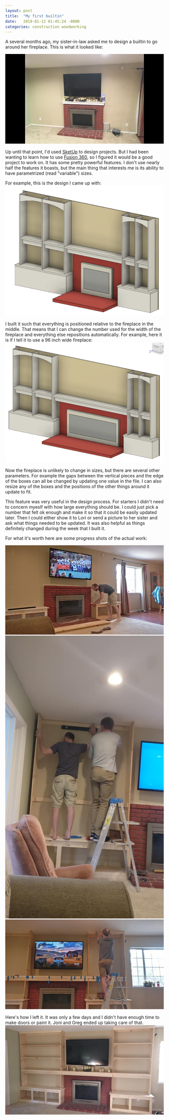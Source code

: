 ```yaml
---
layout: post
title:  "My first builtin"
date:   2019-01-12 01:45:24 -0800
categories: construction woodworking
---
```


A several months ago, my sister-in-law asked me to design a builtin to go around her fireplace. This is what it looked like:

![fireplace before](/assets/images/builtin/before.jpg)

Up until that point, I'd used [SketUp](https://app.sketchup.com/app?hl=en) to design projects. But I had been wanting to learn how to use [Fusion 360](https://www.autodesk.com), so I figured it would be a good project to work on. It has some pretty powerful features. I don't use nearly half the features it boasts, but the main thing that interests me is its ability to have parametrized (read "variable") sizes.

For example, this is the design I came up with:
![final design](/assets/images/builtin/finaldesign.png)

I built it such that everything is positioned relative to the fireplace in the middle. That means that I can change the number used for the width of the fireplace and everything else repositions automatically.
For example, here it is if I tell it to use a 96 inch wide fireplace:
![wide design](/assets/images/builtin/widedesign.png)

Now the fireplace is unlikely to change in sizes, but there are several other parameters. For example the gaps between the vertical pieces and the edge of the boxes can all be changed by updating one value in the file. I can also resize any of the boxes and the positions of the other things around it update to fit.

This feature was very useful in the design process. For starters I didn't need to concern myeslf with how large everything should be. I could just pick a number that felt ok enough and make it so that it could be easily updated later. Then I could either show it to Lori or send a picture to her sister and ask what things needed to be updated. It was also helpful as things definitely changed during the week that I built it.

For what it's worth here are some progress shots of the actual work:

![first](/assets/images/builtin/first.jpg)
![second](/assets/images/builtin/second.jpg)
![third](/assets/images/builtin/third.jpg)

Here's how I left it. It was only a few days and I didn't have enough time to make doors or paint it. Joni and Greg ended up taking care of that.
![done](/assets/images/builtin/done.jpg)